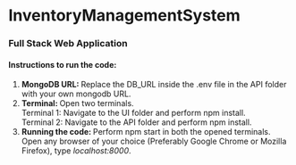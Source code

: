 # InventoryManagementSystem
<h3>Full Stack Web Application</h3>

<h4><b>Instructions to run the code:</b></h4>
<ol>
 <li><b>MongoDB URL: </b>Replace the DB_URL inside the .env file in the API folder with your own mongodb URL.</li>
 <li><b>Terminal: </b>Open two terminals.<br>Terminal 1: Navigate to the UI folder and perform npm install.<br>Terminal 2: Navigate to the API folder and perform npm install.</li>
 <li><b>Running the code: </b>Perform npm start in both the opened terminals. Open any browser of your choice (Preferably Google Chrome or Mozilla Firefox), type <i>localhost:8000</i>.</li>
</ol>
